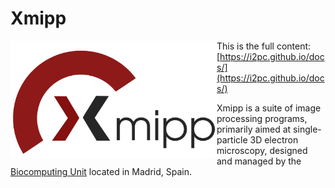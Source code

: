 
# Xmipp
<a href="https://github.com/I2PC/xmipp"><img src="https://github.com/I2PC/scipion-em-xmipp/blob/devel/xmipp3/xmipp_logo.png" alt="drawing" width="330" align="left"></a>
This is the full content: [https://i2pc.github.io/docs/](https://i2pc.github.io/docs/)

  
Xmipp is a suite of image processing programs, primarily aimed at single-particle 3D electron microscopy, designed and managed by the [Biocomputing Unit](http://biocomputingunit.es/) located in Madrid, Spain.
